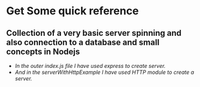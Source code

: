 # Get Some quick reference

## **Collection of a very basic server spinning and also connection to a database and small concepts in Nodejs**

- *In the outer index.js file I have used express to create server.*
- *And in the serverWithHttpExample I have used HTTP module to create a server.*
